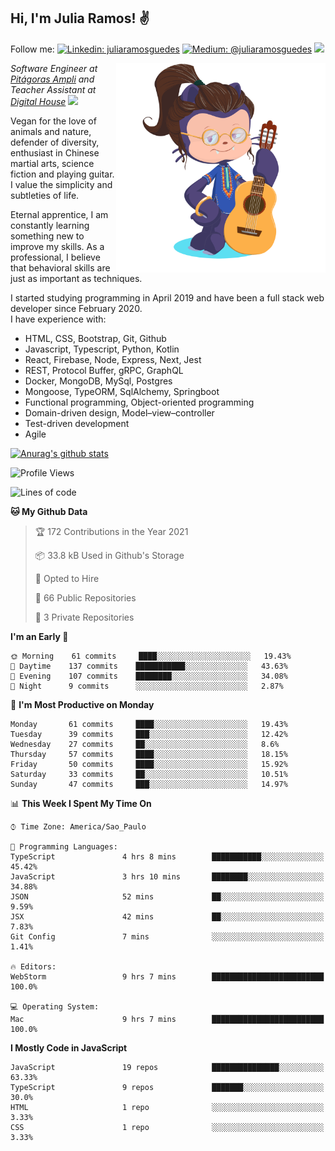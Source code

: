 <h2>Hi, I'm Julia Ramos! &#9996</h2>

Follow me: 
[![Linkedin: juliaramosguedes](https://img.shields.io/badge/-Linkedin-blue?style=flat&logo=Linkedin&logoColor=white&link=https://www.linkedin.com/in/juliaramosguedes/)](https://www.linkedin.com/in/juliaramosguedes/)
[![Medium: @juliaramosguedes](https://img.shields.io/badge/-Medium-black?style=flat&logo=Medium&logoColor=white&link=https://juliaramosguedes.medium.com/)](https://juliaramosguedes.medium.com/)
![](https://medium.com/@juliaramosguedes/followers)

<!-- 
![Waka Readme](https://github.com/juliaramosguedes/juliaramosguedes/workflows/Waka%20Readme/badge.svg)

![GitHub followers](https://img.shields.io/github/followers/juliaramosguedes?label=Follow&style=for-the-badge&logo=Github&logoColor=white)

![Twitter Follow](https://img.shields.io/twitter/follow/juliaramosdev?label=Follow&style=for-the-badge)
<img src="https://icon-icons.com/icons2/2107/PNG/48/file_type_node_icon_130301.png" width="16px">
<img src="https://icon-icons.com/icons2/2108/PNG/48/react_icon_130845.png" width="16px"> 
 -->

<img align='right' src="https://github.com/juliaramosguedes/juliaramosguedes/blob/main/assets/octocat_julia.png?raw=true" width="335">
<p><em>Software Engineer at <a href="https://www.ampli.com.br/graduacao/vestibular">Pitágoras Ampli</a> and Teacher Assistant at <a href="https://www.digitalhouse.com/br/">Digital House</a> <img src="https://media.giphy.com/media/WUlplcMpOCEmTGBtBW/giphy.gif" width="30"> 
</em></p>

<p>Vegan for the love of animals and nature, defender of diversity, enthusiast in Chinese martial arts, science fiction and playing guitar. I value the simplicity and subtleties of life.</p>

<p>Eternal apprentice, I am constantly learning something new to improve my skills. As a professional, I believe that behavioral skills are just as important as techniques.</p>

<p>I started studying programming in April 2019 and have been a full stack web developer since February 2020. <br/>
I have experience with:</p>
<ul>
<li>HTML, CSS, Bootstrap, Git, Github</li>
<li>Javascript, Typescript, Python, Kotlin</li>
<li>React, Firebase, Node, Express, Next, Jest</li>
<li>REST, Protocol Buffer, gRPC, GraphQL</li>
<li>Docker, MongoDB, MySql, Postgres</li>
 <li>Mongoose, TypeORM, SqlAlchemy, Springboot</li>
<li>Functional programming, Object-oriented programming</li>
<li>Domain-driven design, Model–view–controller</li>
<li>Test-driven development</li>
 <li>Agile</li>
</ul>
 
[![Anurag's github stats](https://github-readme-stats.vercel.app/api?username=juliaramosguedes&hide=issues&count_private=true&show_icons=true&theme=dracula)](https://juliaramos.dev)
 
<!--START_SECTION:waka-->
![Profile Views](http://img.shields.io/badge/Profile%20Views-36-blue)

![Lines of code](https://img.shields.io/badge/From%20Hello%20World%20I%27ve%20Written-1.2%20million%20lines%20of%20code-blue)

**🐱 My Github Data** 

> 🏆 172 Contributions in the Year 2021
 > 
> 📦 33.8 kB Used in Github's Storage 
 > 
> 💼 Opted to Hire
 > 
> 📜 66 Public Repositories 
 > 
> 🔑 3 Private Repositories  
 > 
**I'm an Early 🐤** 

```text
🌞 Morning    61 commits     ████░░░░░░░░░░░░░░░░░░░░░   19.43% 
🌆 Daytime    137 commits    ███████████░░░░░░░░░░░░░░   43.63% 
🌃 Evening    107 commits    ████████░░░░░░░░░░░░░░░░░   34.08% 
🌙 Night      9 commits      ░░░░░░░░░░░░░░░░░░░░░░░░░   2.87%

```
📅 **I'm Most Productive on Monday** 

```text
Monday       61 commits     ████░░░░░░░░░░░░░░░░░░░░░   19.43% 
Tuesday      39 commits     ███░░░░░░░░░░░░░░░░░░░░░░   12.42% 
Wednesday    27 commits     ██░░░░░░░░░░░░░░░░░░░░░░░   8.6% 
Thursday     57 commits     ████░░░░░░░░░░░░░░░░░░░░░   18.15% 
Friday       50 commits     ████░░░░░░░░░░░░░░░░░░░░░   15.92% 
Saturday     33 commits     ██░░░░░░░░░░░░░░░░░░░░░░░   10.51% 
Sunday       47 commits     ███░░░░░░░░░░░░░░░░░░░░░░   14.97%

```


📊 **This Week I Spent My Time On** 

```text
⌚︎ Time Zone: America/Sao_Paulo

💬 Programming Languages: 
TypeScript               4 hrs 8 mins        ███████████░░░░░░░░░░░░░░   45.42% 
JavaScript               3 hrs 10 mins       ████████░░░░░░░░░░░░░░░░░   34.88% 
JSON                     52 mins             ██░░░░░░░░░░░░░░░░░░░░░░░   9.59% 
JSX                      42 mins             ██░░░░░░░░░░░░░░░░░░░░░░░   7.83% 
Git Config               7 mins              ░░░░░░░░░░░░░░░░░░░░░░░░░   1.41%

🔥 Editors: 
WebStorm                 9 hrs 7 mins        █████████████████████████   100.0%

💻 Operating System: 
Mac                      9 hrs 7 mins        █████████████████████████   100.0%

```

**I Mostly Code in JavaScript** 

```text
JavaScript               19 repos            ███████████████░░░░░░░░░░   63.33% 
TypeScript               9 repos             ███████░░░░░░░░░░░░░░░░░░   30.0% 
HTML                     1 repo              ░░░░░░░░░░░░░░░░░░░░░░░░░   3.33% 
CSS                      1 repo              ░░░░░░░░░░░░░░░░░░░░░░░░░   3.33%

```



<!--END_SECTION:waka-->

